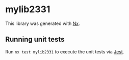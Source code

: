 # mylib2331

This library was generated with [Nx](https://nx.dev).

## Running unit tests

Run `nx test mylib2331` to execute the unit tests via [Jest](https://jestjs.io).
